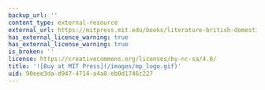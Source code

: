 ```yaml
---
backup_url: ''
content_type: external-resource
external_url: https://mitpress.mit.edu/books/literature-british-domestic-architecture-1715-1842
has_external_licence_warning: true
has_external_license_warning: true
is_broken: ''
license: https://creativecommons.org/licenses/by-nc-sa/4.0/
title: '![Buy at MIT Press](/images/mp_logo.gif)'
uid: 90eee3da-d947-4714-a4a8-eb0d1746c227
---
```

